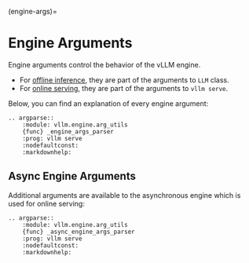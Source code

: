 (engine-args)=

# Engine Arguments

Engine arguments control the behavior of the vLLM engine.

- For [offline inference](#offline-inference), they are part of the arguments to `LLM` class.
- For [online serving](#openai-compatible-server), they are part of the arguments to `vllm serve`.

Below, you can find an explanation of every engine argument:

<!--- pyml disable-num-lines 7 no-space-in-emphasis -->
```{eval-rst}
.. argparse::
    :module: vllm.engine.arg_utils
    {func} _engine_args_parser
    :prog: vllm serve
    :nodefaultconst:
    :markdownhelp:
```

## Async Engine Arguments

Additional arguments are available to the asynchronous engine which is used for online serving:

<!--- pyml disable-num-lines 7 no-space-in-emphasis -->
```{eval-rst}
.. argparse::
    :module: vllm.engine.arg_utils
    {func} _async_engine_args_parser
    :prog: vllm serve
    :nodefaultconst:
    :markdownhelp:
```
